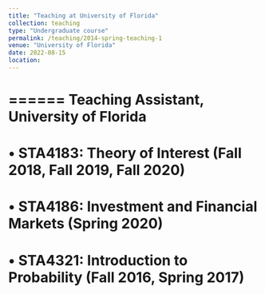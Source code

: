 ```yaml
---
title: "Teaching at University of Florida"
collection: teaching
type: "Undergraduate course"
permalink: /teaching/2014-spring-teaching-1
venue: "University of Florida"
date: 2022-08-15 
location: 
---
```

======
Teaching Assistant, University of Florida
======
•	STA4183: Theory of Interest (Fall 2018, Fall 2019, Fall 2020)
======
•	STA4186:  Investment and Financial Markets (Spring 2020)
======
•	STA4321: Introduction to Probability (Fall 2016, Spring 2017)
======
